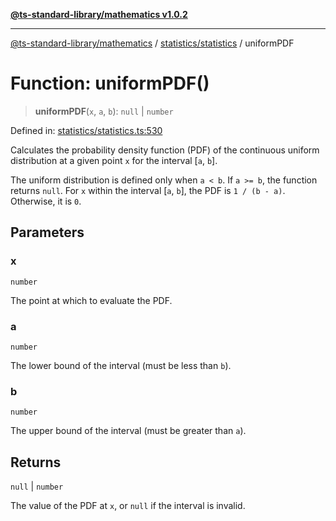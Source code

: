 [**@ts-standard-library/mathematics v1.0.2**](../../../README.md)

***

[@ts-standard-library/mathematics](../../../README.md) / [statistics/statistics](../README.md) / uniformPDF

# Function: uniformPDF()

> **uniformPDF**(`x`, `a`, `b`): `null` \| `number`

Defined in: [statistics/statistics.ts:530](https://github.com/gabaudette/ts-stdlib/blob/4a412e6fb273dc9fcab54b84c05921f52dac4b3f/packages/mathematics/src/statistics/statistics.ts#L530)

Calculates the probability density function (PDF) of the continuous uniform distribution
at a given point `x` for the interval [`a`, `b`].

The uniform distribution is defined only when `a < b`. If `a >= b`, the function returns `null`.
For `x` within the interval [`a`, `b`], the PDF is `1 / (b - a)`. Otherwise, it is `0`.

## Parameters

### x

`number`

The point at which to evaluate the PDF.

### a

`number`

The lower bound of the interval (must be less than `b`).

### b

`number`

The upper bound of the interval (must be greater than `a`).

## Returns

`null` \| `number`

The value of the PDF at `x`, or `null` if the interval is invalid.
